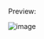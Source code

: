 Preview: 

![image](https://github.com/AvaiyaKashyap/Chat_with_socket.io/assets/88942744/de55d0b4-6c93-4805-a297-fefca7db839d)

